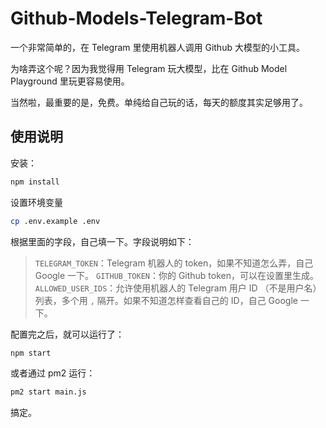 # Github-Models-Telegram-Bot

一个非常简单的，在 Telegram 里使用机器人调用 Github 大模型的小工具。

为啥弄这个呢？因为我觉得用 Telegram 玩大模型，比在 Github Model Playground 里玩更容易使用。

当然啦，最重要的是，免费。单纯给自己玩的话，每天的额度其实足够用了。

## 使用说明

安装：

```bash
npm install
```

设置环境变量

```bash
cp .env.example .env
```

根据里面的字段，自己填一下。字段说明如下：

> `TELEGRAM_TOKEN`：Telegram 机器人的 token，如果不知道怎么弄，自己 Google 一下。
> `GITHUB_TOKEN`：你的 Github token，可以在设置里生成。
> `ALLOWED_USER_IDS`：允许使用机器人的 Telegram 用户 ID （不是用户名） 列表，多个用 ``,`` 隔开。如果不知道怎样查看自己的 ID，自己 Google 一下。

配置完之后，就可以运行了：

```bash
npm start
```

或者通过 pm2 运行：

```bash
pm2 start main.js
```

搞定。
